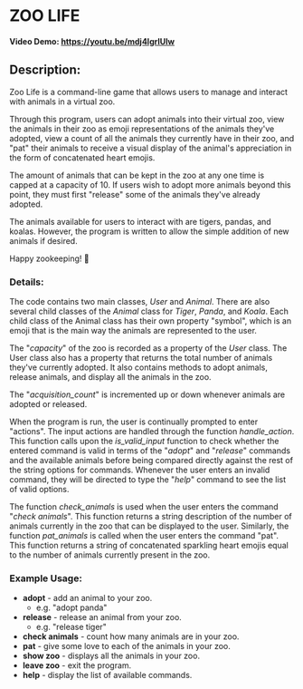 # ZOO LIFE
#### Video Demo:  https://youtu.be/mdj4lgrlUlw
## Description:
Zoo Life is a command-line game that allows users to manage and interact with animals in a virtual zoo.

Through this program, users can adopt animals into their virtual zoo, view the animals in their zoo as emoji representations of the animals they've adopted, view a count of all the animals they currently have in their zoo, and "pat" their animals to receive a visual display of the animal's appreciation in the form of concatenated heart emojis.

The amount of animals that can be kept in the zoo at any one time is capped at a capacity of 10. If users wish to adopt more animals beyond this point, they must first "release" some of the animals they've already adopted.

The animals available for users to interact with are tigers, pandas, and koalas. However, the program is written to allow the simple addition of new animals if desired.

Happy zookeeping! 🐾

### Details:
The code contains two main classes, *User* and *Animal*. There are also several child classes of the *Animal* class for *Tiger*, *Panda*, and *Koala*. Each child class of the Animal class has their own property "symbol", which is an emoji that is the main way the animals are represented to the user.

The "*capacity*" of the zoo is recorded as a property of the *User* class. The User class also has a property that returns the total number of animals they've currently adopted. It also contains methods to adopt animals, release animals, and display all the animals in the zoo.

The "*acquisition_count*" is incremented up or down whenever animals are adopted or released.

When the program is run, the user is continually prompted to enter "actions". The input actions are handled through the function *handle_action*. This function calls upon the *is_valid_input* function to check whether the entered command is valid in terms of the "*adopt*" and "*release*" commands and the available animals before being compared directly against the rest of the string options for commands. Whenever the user enters an invalid command, they will be directed to type the "*help*" command to see the list of valid options.

The function *check_animals* is used when the user enters the command "*check animals*". This function returns a string description of the number of animals currently in the zoo that can be displayed to the user. Similarly, the function *pat_animals* is called when the user enters the command "pat". This function returns a string of concatenated sparkling heart emojis equal to the number of animals currently present in the zoo.

### Example Usage:
- **adopt** - add an animal to your zoo.
    - e.g. "adopt panda"
- **release** - release an animal from your zoo.
    - e.g. "release tiger"
- **check animals** - count how many animals are in your zoo.
- **pat** - give some love to each of the animals in your zoo.
- **show zoo** - displays all the animals in your zoo.
- **leave zoo** - exit the program.
- **help** - display the list of available commands.
